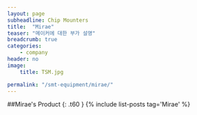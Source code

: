 ```yaml
---
layout: page
subheadline: Chip Mounters
title:  "Mirae"
teaser: "메이커에 대한 부가 설명"
breadcrumb: true
categories:
    - company
header: no
image:
    title: TSM.jpg

permalink: "/smt-equipment/mirae/"
---
```


<!--
 1. [MX400 2012][1]
2. [MX400 2010][2]
3. [MX200L 2012][3]
4. [MX400L 2011][4]
5. [MX400LP 2009][5]

[1]: {{ site.url }}/smt-equipment/mirae/mx400-2012/
[2]: {{ site.url }}/smt-equipment/mirae/mx400-2010/
[3]: {{ site.url }}/smt-equipment/mirae/mx200l-2012/
[4]: {{ site.url }}/smt-equipment/mirae/mx400l-2011/
[5]: {{ site.url }}/smt-equipment/mirae/mx400lp-2009/
-->

##Mirae's Product
{: .t60 }
{% include list-posts tag='Mirae' %}
